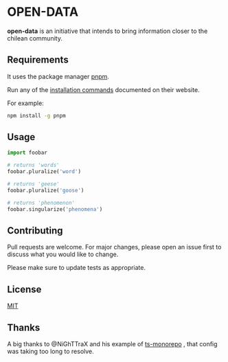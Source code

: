 # OPEN-DATA

**open-data** is an initiative that intends to bring information closer to the chilean community.

## Requirements

It uses the package manager [pnpm](https://pnpm.io).

Run any of the [installation commands](https://pnpm.io/es/installation) documented on their website.

For example:

```bash
npm install -g pnpm
```

## Usage

```python
import foobar

# returns 'words'
foobar.pluralize('word')

# returns 'geese'
foobar.pluralize('goose')

# returns 'phenomenon'
foobar.singularize('phenomena')
```

## Contributing

Pull requests are welcome. For major changes, please open an issue first to discuss what you would like to change.

Please make sure to update tests as appropriate.

## License

[MIT](https://choosealicense.com/licenses/mit/)

## Thanks

A big thanks to @NiGhTTraX and his example of [ts-monorepo](https://github.com/NiGhTTraX/ts-monorepo/tree/master/examples/cra)
, that config was taking too long to resolve.
